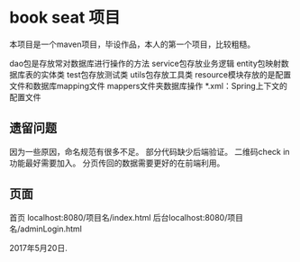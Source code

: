 # book seat 项目

本项目是一个maven项目，毕设作品，本人的第一个项目，比较粗糙。

dao包是存放常对数据库进行操作的方法
service包存放业务逻辑
entity包映射数据库表的实体类
test包存放测试类
utils包存放工具类
resource模块存放的是配置文件和数据库mapping文件
mappers文件夹数据库操作
*.xml：Spring上下文的配置文件

## 遗留问题 

因为一些原因，命名规范有很多不足。
部分代码缺少后端验证。
二维码check in功能最好需要加入。
分页传回的数据需要更好的在前端利用。

## 页面

首页 localhost:8080/项目名/index.html    后台localhost:8080/项目名/adminLogin.html

2017年5月20日.
